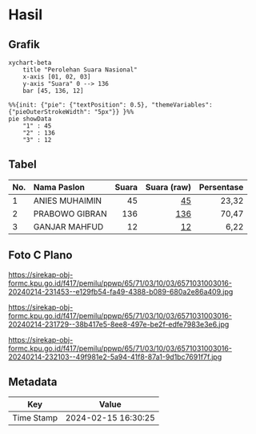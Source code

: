 # Hasil

## Grafik

```mermaid
xychart-beta
    title "Perolehan Suara Nasional"
    x-axis [01, 02, 03]
    y-axis "Suara" 0 --> 136
    bar [45, 136, 12]
```

```mermaid
%%{init: {"pie": {"textPosition": 0.5}, "themeVariables": {"pieOuterStrokeWidth": "5px"}} }%%
pie showData
    "1" : 45
    "2" : 136
    "3" : 12
```

## Tabel

| No. | Nama Paslon    | Suara | Suara (raw) | Persentase |
|:--- |:-------------- | -----:| -----------:| ----------:|
| 1   | ANIES MUHAIMIN | 45    | [45][p-1]   | 23,32      |
| 2   | PRABOWO GIBRAN | 136   | [136][p-2]  | 70,47      |
| 3   | GANJAR MAHFUD  | 12    | [12][p-3]   | 6,22       |


[p-1]: https://github.com/gigit-pemilu/pemilu-2024/blob/main/pilpres/hitung-suara/sub/65-kalimantan-utara/sub/71-kota-tarakan/sub/03-tarakan-timur/sub/1003-kampung-empat/sub/016-tps/sub/paslon-1.txt
[p-2]: https://github.com/gigit-pemilu/pemilu-2024/blob/main/pilpres/hitung-suara/sub/65-kalimantan-utara/sub/71-kota-tarakan/sub/03-tarakan-timur/sub/1003-kampung-empat/sub/016-tps/sub/paslon-2.txt
[p-3]: https://github.com/gigit-pemilu/pemilu-2024/blob/main/pilpres/hitung-suara/sub/65-kalimantan-utara/sub/71-kota-tarakan/sub/03-tarakan-timur/sub/1003-kampung-empat/sub/016-tps/sub/paslon-3.txt

## Foto C Plano

https://sirekap-obj-formc.kpu.go.id/f417/pemilu/ppwp/65/71/03/10/03/6571031003016-20240214-231453--e129fb54-fa49-4388-b089-680a2e86a409.jpg

https://sirekap-obj-formc.kpu.go.id/f417/pemilu/ppwp/65/71/03/10/03/6571031003016-20240214-231729--38b417e5-8ee8-497e-be2f-edfe7983e3e6.jpg

https://sirekap-obj-formc.kpu.go.id/f417/pemilu/ppwp/65/71/03/10/03/6571031003016-20240214-232103--49f981e2-5a94-41f8-87a1-9d1bc7691f7f.jpg


## Metadata

| Key        | Value               |
| ---------- | ------------------- |
| Time Stamp | 2024-02-15 16:30:25 |



